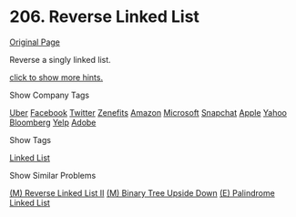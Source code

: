 # 206. Reverse Linked List

[Original Page](https://leetcode.com/problems/reverse-linked-list/)

Reverse a singly linked list.

[click to show more hints.](#)

<div class="spoilers" style="display: none;">**Hint:**

A linked list can be reversed either iteratively or recursively. Could you implement both?

</div>

<div>

<div id="company_tags" class="btn btn-xs btn-warning">Show Company Tags</div>

<span class="hidebutton">[Uber](/company/uber/) [Facebook](/company/facebook/) [Twitter](/company/twitter/) [Zenefits](/company/zenefits/) [Amazon](/company/amazon/) [Microsoft](/company/microsoft/) [Snapchat](/company/snapchat/) [Apple](/company/apple/) [Yahoo](/company/yahoo/) [Bloomberg](/company/bloomberg/) [Yelp](/company/yelp/) [Adobe](/company/adobe/)</span></div>

<div>

<div id="tags" class="btn btn-xs btn-warning">Show Tags</div>

<span class="hidebutton">[Linked List](/tag/linked-list/)</span></div>

<div>

<div id="similar" class="btn btn-xs btn-warning">Show Similar Problems</div>

<span class="hidebutton">[(M) Reverse Linked List II](/problems/reverse-linked-list-ii/) [(M) Binary Tree Upside Down](/problems/binary-tree-upside-down/) [(E) Palindrome Linked List](/problems/palindrome-linked-list/)</span></div>